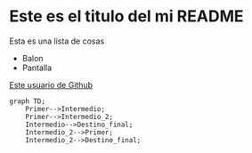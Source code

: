 # Este es el titulo del mi **README**

Esta es una lista de cosas

- Balon
- Pantalla

[Este usuario de Github](https://github.com/Mestosc)
```mermaid
graph TD;
    Primer-->Intermedio;
    Primer-->Intermedio_2;
    Intermedio-->Destino_final;
    Intermedio_2-->Primer;
    Intermedio_2-->Destino_final;
```
